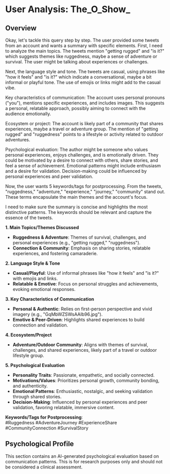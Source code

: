 # User Analysis: The_O_Show_

## Overview

<think>
Okay, let's tackle this query step by step. The user provided some tweets from an account and wants a summary with specific elements. First, I need to analyze the main topics. The tweets mention "getting rugged" and "is it?" which suggests themes like ruggedness, maybe a sense of adventure or survival. The user might be talking about experiences or challenges.

Next, the language style and tone. The tweets are casual, using phrases like "how it feels" and "is it?" which indicate a conversational, maybe a bit informal or playful tone. The use of emojis or links might add to the casual vibe.

Key characteristics of communication: The account uses personal pronouns ("you"), mentions specific experiences, and includes images. This suggests a personal, relatable approach, possibly aiming to connect with the audience emotionally.

Ecosystem or project: The account is likely part of a community that shares experiences, maybe a travel or adventure group. The mention of "getting rugged" and "ruggedness" points to a lifestyle or activity related to outdoor adventures.

Psychological evaluation: The author might be someone who values personal experiences, enjoys challenges, and is emotionally driven. They could be motivated by a desire to connect with others, share stories, and feel a sense of achievement. Emotional patterns might include enthusiasm and a desire for validation. Decision-making could be influenced by personal experiences and peer validation.

Now, the user wants 5 keywords/tags for postprocessing. From the tweets, "ruggedness," "adventure," "experience," "journey," "community" stand out. These terms encapsulate the main themes and the account's focus.

I need to make sure the summary is concise and highlights the most distinctive patterns. The keywords should be relevant and capture the essence of the tweets.
</think>

**1. Main Topics/Themes Discussed**  
- **Ruggedness & Adventure**: Themes of survival, challenges, and personal experiences (e.g., "getting rugged," "ruggedness").  
- **Connection & Community**: Emphasis on sharing stories, relatable experiences, and fostering camaraderie.  

**2. Language Style & Tone**  
- **Casual/Playful**: Use of informal phrases like "how it feels" and "is it?" with emojis and links.  
- **Relatable & Emotive**: Focus on personal struggles and achievements, evoking emotional responses.  

**3. Key Characteristics of Communication**  
- **Personal & Authentic**: Relies on first-person perspective and vivid imagery (e.g., "GqMbWZSWsAAIb96.jpg").  
- **Emotive & Peer-Driven**: Highlights shared experiences to build connection and validation.  

**4. Ecosystem/Project**  
- **Adventure/Outdoor Community**: Aligns with themes of survival, challenges, and shared experiences, likely part of a travel or outdoor lifestyle group.  

**5. Psychological Evaluation**  
- **Personality Traits**: Passionate, empathetic, and socially connected.  
- **Motivations/Values**: Prioritizes personal growth, community bonding, and authenticity.  
- **Emotional Patterns**: Enthusiastic, nostalgic, and seeking validation through shared stories.  
- **Decision-Making**: Influenced by personal experiences and peer validation, favoring relatable, immersive content.  

**Keywords/Tags for Postprocessing**:  
#Ruggedness #AdventureJourney #ExperienceShare #CommunityConnection #SurvivalStory

## Psychological Profile

This section contains an AI-generated psychological evaluation based on communication patterns. This is for research purposes only and should not be considered a clinical assessment.